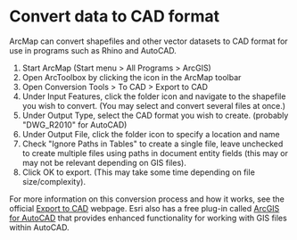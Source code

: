 # Convert data to CAD format

ArcMap can convert shapefiles and other vector datasets to CAD format for use in programs such as Rhino and AutoCAD.

1. Start ArcMap (Start menu > All Programs > ArcGIS)
2. Open ArcToolbox by clicking the  icon in the ArcMap toolbar
3. Open Conversion Tools > To CAD > Export to CAD
4. Under Input Features, click the folder icon and navigate to the shapefile you wish to convert. (You may select and convert several files at once.)
5. Under Output Type, select the CAD format you wish to create. (probably "DWG_R2010" for AutoCAD)
6. Under Output File, click the folder icon to specify a location and name
7. Check "Ignore Paths in Tables" to create a single file, leave unchecked to create multiple files using paths in document entity fields (this may or may not be relevant depending on GIS files).
8. Click OK to export. (This may take some time depending on file size/complexity).

For more information on this conversion process and how it works, see the official [Export to CAD](http://desktop.arcgis.com/en/arcmap/latest/tools/conversion-toolbox/export-to-cad.htm) webpage.  Esri also has a free plug-in called [ArcGIS for AutoCAD](https://www.esri.com/en-us/arcgis/products/arcgis-for-autocad) that provides enhanced functionality for working with GIS files within AutoCAD.
